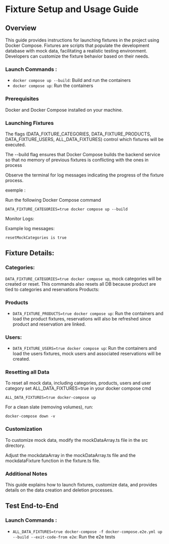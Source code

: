 # Fixture Setup and Usage Guide

## Overview

This guide provides instructions for launching fixtures in the project using Docker Compose. Fixtures are scripts that populate the development database with mock data, facilitating a realistic testing environment. Developers can customize the fixture behavior based on their needs.

### Launch Commands :

- `docker compose up --build`: Build and run the containers
- `docker compose up`: Run the containers

### Prerequisites

Docker and Docker Compose installed on your machine.

### Launching Fixtures

The flags (DATA_FIXTURE_CATEGORIES, DATA_FIXTURE_PRODUCTS, DATA_FIXTURE_USERS, ALL_DATA_FIXTURES) control which fixtures will be executed.

The --build flag ensures that Docker Compose builds the backend service so that no memory of previous fixtures is conflicting with the ones in process

Observe the terminal for log messages indicating the progress of the fixture process.

exemple :

Run the following Docker Compose command

`DATA_FIXTURE_CATEGORIES=true docker compose up --build`

Monitor Logs:

Example log messages:

`resetMockCategories is true `

## Fixture Details:

### Categories:

`DATA_FIXTURE_CATEGORIES=true docker compose up`, mock categories will be created or reset. This commands also resets all DB because product are tied to categories and reservations
Products:

### Products

- `DATA_FIXTURE_PRODUCTS=true docker compose up`: Run the containers and load the product fixtures, reservations will also be refreshed since product and reservation are linked.

### Users:

- `DATA_FIXTURE_USERS=true docker compose up`: Run the containers and load the users fixtures, mock users and associated reservations will be created.

### Resetting all Data

To reset all mock data, including categories, products, users and user category set ALL_DATA_FIXTURES=true in your docker compose cmd

`ALL_DATA_FIXTURES=true docker-compose up`

For a clean slate (removing volumes), run:

`docker-compose down -v`

### Customization

To customize mock data, modify the mockDataArray.ts file in the src directory.

Adjust the mockdataArray in the mockDataArray.ts file and the mockdataFixture function in the fixture.ts file.

### Additional Notes

This guide explains how to launch fixtures, customize data, and provides details on the data creation and deletion processes.

## Test End-to-End

### Launch Commands :

- `ALL_DATA_FIXTURES=true docker-compose -f docker-compose.e2e.yml up --build --exit-code-from e2e`: Run the e2e tests
